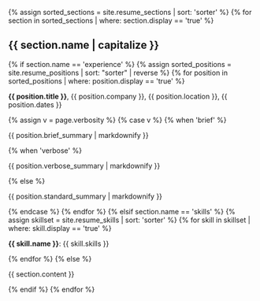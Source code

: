 {% assign sorted_sections = site.resume_sections | sort: 'sorter' %}
{% for section in sorted_sections | where: section.display == 'true' %}
<h2>{{ section.name | capitalize }}</h2>
  {% if section.name == 'experience' %}
    {% assign sorted_positions = site.resume_positions | sort: "sorter" | reverse %}
    {% for position in sorted_positions | where: position.display == 'true' %}
<p><strong>{{ position.title }}</strong>, {{ position.company }}, {{ position.location }}, {{ position.dates }}</p>
        {% assign v = page.verbosity %}
        {% case v %}
          {% when 'brief' %}
<p>{{ position.brief_summary | markdownify }}</p>
          {% when 'verbose' %}
<p>{{ position.verbose_summary | markdownify }}</p>
          {% else %}
<p>{{ position.standard_summary | markdownify }}</p>
        {% endcase %}
    {% endfor %}
  {% elsif section.name == 'skills' %}
    {% assign skillset = site.resume_skills | sort: 'sorter' %}
    {% for skill in skillset | where: skill.display == 'true' %}
<p><strong>{{ skill.name }}</strong>: {{ skill.skills }}</p>
    {% endfor %}
  {% else %}
<p>{{ section.content }}</p>
  {% endif %}
{% endfor %}
